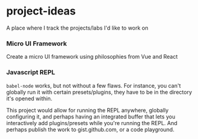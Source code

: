 # project-ideas
A place where I track the projects/labs I'd like to work on


### Micro UI Framework

Create a micro UI framework using philosophies from Vue and React

### Javascript REPL

`babel-node` works, but not without a few flaws. For instance, you can't globally run it with certain presets/plugins, they have to be in the directory it's opened within.

This project would allow for running the REPL anywhere, globally configuring it, and perhaps having an integrated buffer that lets you interactively add plugins/presets while you're running the REPL. And perhaps publish the work to gist.github.com, or a code playground.
